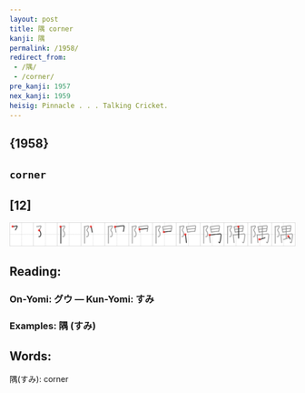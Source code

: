 ```yaml
---
layout: post
title: 隅 corner
kanji: 隅
permalink: /1958/
redirect_from:
 - /隅/
 - /corner/
pre_kanji: 1957
nex_kanji: 1959
heisig: Pinnacle . . . Talking Cricket.
---
```


## {1958}

## `corner`

## [12]

<div class="stroke"><img src="../images/E99A85.png" /></div>

## Reading:

### On-Yomi: グウ &mdash; Kun-Yomi: すみ

### Examples: 隅 (すみ)

## Words:

隅(すみ): corner

